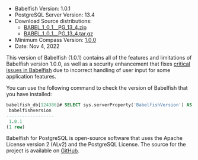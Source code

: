 
- Babelfish Version: 1.0.1
- PostgreSQL Server Version: 13.4
- Download Source distributions:
  - [BABEL_1_0_1__PG_13_4.zip](https://github.com/babelfish-for-postgresql/babelfish-for-postgresql/releases/download/BABEL_1_0_1__PG_13_4/BABEL_1_0_1__PG_13_4.zip)
  - [BABEL_1_0_1__PG_13_4.tar.gz](https://github.com/babelfish-for-postgresql/babelfish-for-postgresql/releases/download/BABEL_1_0_1__PG_13_4/BABEL_1_0_1__PG_13_4.tar.gz)
- Minimum Compass Version: [1.0.0](https://github.com/babelfish-for-postgresql/babelfish_compass/releases/tag/v1.0)
- Date: Nov 4, 2022


This version of Babelfish (1.0.1) contains all of the features and limitations of Babelfish version 1.0.0, as well as a security enhancement that fixes [critical issues in Babelfish](https://github.com/babelfish-for-postgresql/babelfish_extensions/security/advisories/GHSA-m399-rrc8-j6fj) due to incorrect handling of user input for some application features.

You can use the following command to check the version of Babelfish that you have installed:

```sql
babelfish_db[124386]# SELECT sys.serverProperty('BabelfishVersion') AS BabelfishVersion;
 babelfishversion 
------------------
 1.0.1
(1 row)
```

Babelfish for PostgreSQL is open-source software that uses the Apache License version 2 (ALv2) and the PostgreSQL License. The source for the project is available on [GitHub](https://github.com/babelfish-for-postgresql).  
